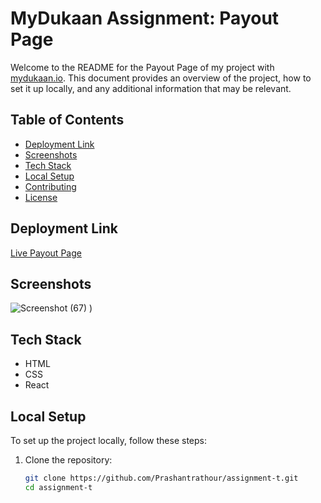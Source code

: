 # MyDukaan Assignment: Payout Page

Welcome to the README for the Payout Page of my project with [mydukaan.io](https://mydukaan.io/). This document provides an overview of the project, how to set it up locally, and any additional information that may be relevant.

## Table of Contents
- [Deployment Link](#deployment-link)
- [Screenshots](#screenshots)
- [Tech Stack](#tech-stack)
- [Local Setup](#local-setup)
- [Contributing](#contributing)
- [License](#license)

## Deployment Link
[Live Payout Page](https://assignment-dukan-delta.vercel.app/) 

## Screenshots
![Screenshot (67)](https://github.com/Prashantrathour/assignment-t/assets/112960345/7d6b9eb5-ec45-4c2e-a0cd-d76f4d5eb79a)
) 

## Tech Stack
- HTML
- CSS
- React

## Local Setup
To set up the project locally, follow these steps:

1. Clone the repository:
   ```bash
   git clone https://github.com/Prashantrathour/assignment-t.git
   cd assignment-t
